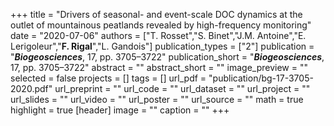+++
title = "Drivers of seasonal- and event-scale DOC dynamics at the outlet of mountainous peatlands revealed by high-frequency monitoring"
date = "2020-07-06"
authors = ["T. Rosset","S. Binet","J.M. Antoine","E. Lerigoleur","**F. Rigal**","L. Gandois"]
publication_types = ["2"]
publication = "**_Biogeosciences_**, 17, pp. 3705–3722"
publication_short = "**_Biogeosciences_**, 17, pp. 3705–3722"
abstract = ""
abstract_short = ""
image_preview = ""
selected = false
projects = []
tags = []
url_pdf = "publication/bg-17-3705-2020.pdf"
url_preprint = ""
url_code = ""
url_dataset = ""
url_project = ""
url_slides = ""
url_video = ""
url_poster = ""
url_source = ""
math = true
highlight = true
[header]
image = ""
caption = ""
+++
